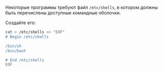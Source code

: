 Некоторые программы требуют файл `/etc/shells`, в котором должны быть перечислены доступные командные оболочки.

Создайте его:

```bash
cat > /etc/shells << "EOF"
# Begin /etc/shells

/bin/sh
/bin/bash

# End /etc/shells
EOF
```
